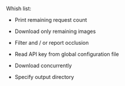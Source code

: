 Whish list:

* Print remaining request count
* Download only remaining images
* Filter and / or report occlusion

* Read API key from global configuration file
* Download concurrently
* Specify output directory
